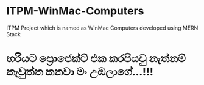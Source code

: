 # ITPM-WinMac-Computers
ITPM Project which is named as WinMac Computers developed using MERN Stack

# හරියට ප්‍රොජෙක්ට් එක කරපියවු නැත්නම් කැවුත්ත කනවා මං උඹලාගේ...!!!
